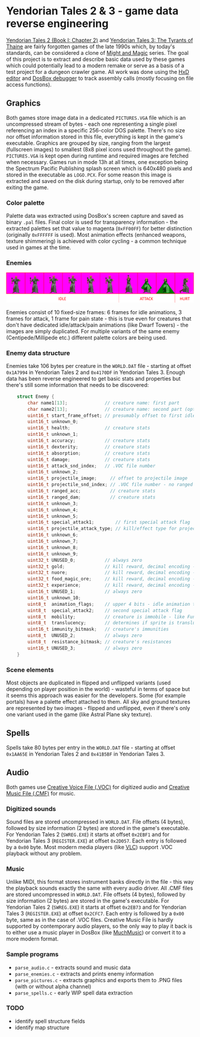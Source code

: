 # Yendorian Tales 2 & 3 - game data reverse engineering
[Yendorian Tales 2 (Book I: Chapter 2)](https://www.mobygames.com/game/yendorian-tales-book-i-chapter-2) and [Yendorian Tales 3: The Tyrants of Thaine](https://www.mobygames.com/game/yendorian-tales-the-tyrants-of-thaine) are fairly forgotten games of the late 1990s which, by today's standards, can be considered a clone of [Might and Magic](https://www.mobygames.com/game-group/might-and-magic-series) series. The goal of this project is to extract and describe basic data used by these games which could potentially lead to a modern remake or serve as a basis of a test project for a dungeon crawler game.
All work was done using the [HxD editor](https://mh-nexus.de/en/hxd/) and [DosBox debugger](https://www.vogons.org/viewtopic.php?t=7323) to track assembly calls (mostly focusing on file access functions).

## Graphics
Both games store image data in a dedicated `PICTURES.VGA` file which is an uncompressed stream of bytes - each one representing a single pixel referencing an index in a specific 256-color DOS palette. There's no size nor offset information stored in this file, everything is kept in the game's executable. Graphics are grouped by size, ranging from the largest (fullscreen images) to smallest (8x8 pixel icons used throughout the game). `PICTURES.VGA` is kept open during runtime and required images are fetched when necessary. Games run in mode 13h at all times, one exception being the Spectrum Pacific Publishing splash screen which is 640x480 pixels and stored in the executable as `LOGO.PCX`. For some reason this image is extracted and saved on the disk during startup, only to be removed after exiting the game.

### Color palette
Palette data was extracted using DosBox's screen capture and saved as binary `.pal` files. Final color is used for transparency information - the extracted palettes set that value to magenta (`0xFF00FF`) for better distinction (originally `0xFFFFFF` is used). Most animation effects (enhanced weapons, texture shimmering) is achieved with color cycling - a common technique used in games at the time.

### Enemies

<p align="center"><img src="bariag.png"></p>

Enemies consist of 10 fixed-size frames: 6 frames for idle animations, 3 frames for attack, 1 frame for pain state - this is true even for creatures that don't have dedicated idle/attack/pain animations (like Dwarf Towers) - the images are simply duplicated. For multiple variants of the same enemy (Centipede/Millipede etc.) different palette colors are being used.

### Enemy data structure
Enemies take 106 bytes per creature in the `WORLD.DAT` file - starting at offset `0x1A7994` in Yendorian Tales 2 and `0x4170DF` in Yendorian Tales 3. Enough data has been reverse engineered to get basic stats and properties but there's still some information that needs to be discovered:
```c
    struct Enemy {
        char name1[13];              // creature name: first part
        char name2[13];              // creature name: second part (optional)
        uint16_t start_frame_offset; // presumably offset to first idle frame in PICTURES.VGA
        uint16_t unknown_0;
        uint16_t health;             // creature stats
        uint16_t unknown_1;
        uint16_t accuracy;           // creature stats
        uint16_t dexterity;          // creature stats
        uint16_t absorption;         // creature stats
        uint16_t damage;             // creature stats
        uint16_t attack_snd_index;   // .VOC file number
        uint16_t unknown_2;
        uint16_t projectile_image;     // offset to projectile image
        uint16_t projectile_snd_index; // .VOC file number - no ranged attack if 0x00
        uint16_t ranged_acc;           // creature stats
        uint16_t ranged_dam;           // creature stats
        uint16_t unknown_3;
        uint16_t unknown_4;
        uint16_t unknown_5;
        uint16_t special_attack1;        // first special attack flag
        uint16_t projectile_attack_type; // kill/effect type for projectile hit
        uint16_t unknown_6;
        uint16_t unknown_7;
        uint16_t unknown_8;
        uint16_t unknown_9;
        uint32_t UNUSED_0;           // always zero
        uint32_t gold;               // kill reward, decimal encoding - max 99,999,999
        uint32_t nuore;              // kill reward, decimal encoding - max 99,999,999
        uint32_t food_magic_ore;     // kill reward, decimal encoding - max 99,999,999
        uint32_t experience;         // kill reward, decimal encoding - max 99,999,999
        uint16_t UNUSED_1;           // always zero
        uint16_t unknown_10;
        uint8_t  animation_flags;    // upper 4 bits - idle animation type: 0 - none, 1 - ping-pong, 2 - restart; lower 4 bits: still unknown, looks like some sort of additional offset
        uint8_t  special_attack2;    // second special attack flag
        uint8_t  mobility;           // creature is immobile - like Fungus or Dwarf Towers (0x02) or mobile (other)
        uint8_t  translucency;       // determines if sprite is translucent (Ghost, Phase Titan) - 0x80 - on, 0x00 - off
        uint16_t immunity_bitmask;   // creature's immunities
        uint8_t  UNUSED_2;           // always zero
        uint8_t  resistance_bitmask; // creature's resistances
        uint16_t UNUSED_3;           // always zero
    }
```

### Scene elements
Most objects are duplicated in flipped and unflipped variants (used depending on player position in the world) - wasteful in terms of space but it seems this approach was easier for the developers. Some (for example portals) have a palette effect attached to them. All sky and ground textures are represented by two images - flipped and unflipped, even if there's only one variant used in the game (like Astral Plane sky texture).

## Spells
Spells take 80 bytes per entry in the `WORLD.DAT` file - starting at offset `0x1AA65E` in Yendorian Tales 2 and `0x41B5BF` in Yendorian Tales 3. 

## Audio
Both games use [Creative Voice File (.VOC)](http://www.shikadi.net/moddingwiki/VOC_Format) for digitized audio and [Creative Music File (.CMF)](http://www.shikadi.net/moddingwiki/CMF_Format) for music.

### Digitized sounds
Sound files are stored uncompressed in `WORLD.DAT`. File offsets (4 bytes), followed by size information (2 bytes) are stored in the game's executable. For Yendorian Tales 2 (`SWREG.EXE`) it starts at offset `0x2EBF1` and for Yendorian Tales 3 (`REGISTER.EXE`) at offset `0x2D057`. Each entry is followed by a `0x00` byte. Most modern media players (like [VLC](https://www.videolan.org)) support .VOC playback without any problem.

### Music
Unlike MIDI, this format stores instrument banks directly in the file - this way the playback sounds exactly the same with every audio driver. All .CMF files are stored uncompressed in `WORLD.DAT`. File offsets (4 bytes), followed by size information (2 bytes) are stored in the game's executable. For Yendorian Tales 2 (`SWREG.EXE`) it starts at offset `0x2EB73` and for Yendorian Tales 3 (`REGISTER.EXE`) at offset `0x2CFC7`. Each entry is followed by a `0x00` byte, same as in the case of .VOC files. Creative Music File is hardly supported by contemporary audio players, so the only way to play it back is to either use a music player in DosBox (like [MuchMusic](http://www.vgmpf.com/Wiki/index.php?title=MuchMusic)) or convert it to a more modern format.

### Sample programs
- `parse_audio.c` - extracts sound and music data
- `parse_enemies.c` - extracts and prints enemy information
- `parse_pictures.c` - extracts graphics and exports them to .PNG files (with or without alpha channel)
- `parse_spells.c` - early WIP spell data extraction

### TODO
- identify spell structure fields
- identify map structure